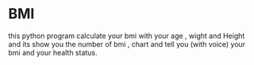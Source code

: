 # BMI
this python program calculate your bmi with your age , wight and Height and its show you the number of bmi , chart and tell you (with voice) your bmi and your health status. 
